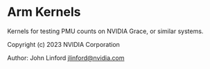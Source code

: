 # Arm Kernels

Kernels for testing PMU counts on NVIDIA Grace, or similar systems.

Copyright (c) 2023 NVIDIA Corporation

Author: John Linford <jlinford@nvidia.com>

